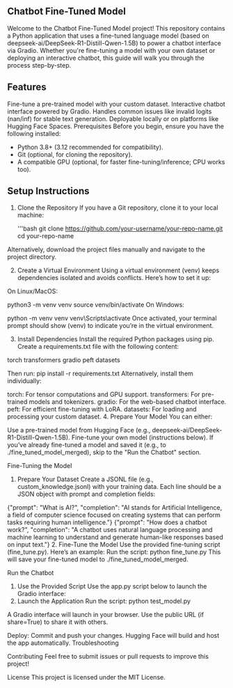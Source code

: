 ## Chatbot Fine-Tuned Model

Welcome to the Chatbot Fine-Tuned Model project! This repository contains a Python application that uses a fine-tuned language model (based on deepseek-ai/DeepSeek-R1-Distill-Qwen-1.5B) to power a chatbot interface via Gradio. Whether you're fine-tuning a model with your own dataset or deploying an interactive chatbot, this guide will walk you through the process step-by-step.

## Features
Fine-tune a pre-trained model with your custom dataset.
Interactive chatbot interface powered by Gradio.
Handles common issues like invalid logits (nan/inf) for stable text generation.
Deployable locally or on platforms like Hugging Face Spaces.
Prerequisites
Before you begin, ensure you have the following installed:

- Python 3.8+ (3.12 recommended for compatibility).
- Git (optional, for cloning the repository).
- A compatible GPU (optional, for faster fine-tuning/inference; CPU works too).

## Setup Instructions
1. Clone the Repository
If you have a Git repository, clone it to your local machine:

    '''bash
    git clone https://github.com/your-username/your-repo-name.git
    cd your-repo-name

Alternatively, download the project files manually and navigate to the project directory.

2. Create a Virtual Environment
Using a virtual environment (venv) keeps dependencies isolated and avoids conflicts. Here’s how to set it up:

On Linux/MacOS:

python3 -m venv venv
source venv/bin/activate
On Windows:

python -m venv venv
venv\Scripts\activate
Once activated, your terminal prompt should show (venv) to indicate you’re in the virtual environment.

3. Install Dependencies
Install the required Python packages using pip. Create a requirements.txt file with the following content:

torch
transformers
gradio
peft
datasets

Then run:
pip install -r requirements.txt
Alternatively, install them individually:

torch: For tensor computations and GPU support.
transformers: For pre-trained models and tokenizers.
gradio: For the web-based chatbot interface.
peft: For efficient fine-tuning with LoRA.
datasets: For loading and processing your custom dataset.
4. Prepare Your Model
You can either:

Use a pre-trained model from Hugging Face (e.g., deepseek-ai/DeepSeek-R1-Distill-Qwen-1.5B).
Fine-tune your own model (instructions below).
If you’ve already fine-tuned a model and saved it (e.g., to ./fine_tuned_model_merged), skip to the "Run the Chatbot" section.

Fine-Tuning the Model
1. Prepare Your Dataset
Create a JSONL file (e.g., custom_knowledge.jsonl) with your training data. Each line should be a JSON object with prompt and completion fields:

{"prompt": "What is AI?", "completion": "AI stands for Artificial Intelligence, a field of computer science focused on creating systems that can perform tasks requiring human intelligence."}
{"prompt": "How does a chatbot work?", "completion": "A chatbot uses natural language processing and machine learning to understand and generate human-like responses based on input text."}
2. Fine-Tune the Model
Use the provided fine-tuning script (fine_tune.py). Here’s an example:
Run the script: python fine_tune.py
This will save your fine-tuned model to ./fine_tuned_model_merged.

Run the Chatbot
1. Use the Provided Script
Use the app.py script below to launch the Gradio interface:
2. Launch the Application
Run the script: python test_model.py

A Gradio interface will launch in your browser.
Use the public URL (if share=True) to share it with others.

Deploy:
Commit and push your changes. Hugging Face will build and host the app automatically.
Troubleshooting

Contributing
Feel free to submit issues or pull requests to improve this project!

License
This project is licensed under the MIT License.